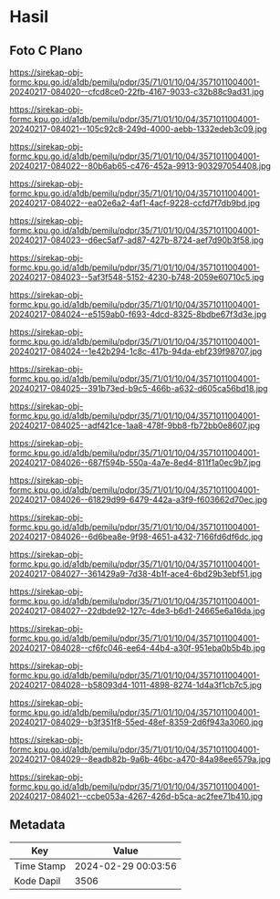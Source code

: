 # Hasil

## Foto C Plano

https://sirekap-obj-formc.kpu.go.id/a1db/pemilu/pdpr/35/71/01/10/04/3571011004001-20240217-084020--cfcd8ce0-22fb-4167-9033-c32b88c9ad31.jpg

https://sirekap-obj-formc.kpu.go.id/a1db/pemilu/pdpr/35/71/01/10/04/3571011004001-20240217-084021--105c92c8-249d-4000-aebb-1332edeb3c09.jpg

https://sirekap-obj-formc.kpu.go.id/a1db/pemilu/pdpr/35/71/01/10/04/3571011004001-20240217-084022--80b6ab65-c476-452a-9913-903297054408.jpg

https://sirekap-obj-formc.kpu.go.id/a1db/pemilu/pdpr/35/71/01/10/04/3571011004001-20240217-084022--ea02e6a2-4af1-4acf-9228-ccfd7f7db9bd.jpg

https://sirekap-obj-formc.kpu.go.id/a1db/pemilu/pdpr/35/71/01/10/04/3571011004001-20240217-084023--d6ec5af7-ad87-427b-8724-aef7d90b3f58.jpg

https://sirekap-obj-formc.kpu.go.id/a1db/pemilu/pdpr/35/71/01/10/04/3571011004001-20240217-084023--5af3f548-5152-4230-b748-2059e60710c5.jpg

https://sirekap-obj-formc.kpu.go.id/a1db/pemilu/pdpr/35/71/01/10/04/3571011004001-20240217-084024--e5159ab0-f693-4dcd-8325-8bdbe67f3d3e.jpg

https://sirekap-obj-formc.kpu.go.id/a1db/pemilu/pdpr/35/71/01/10/04/3571011004001-20240217-084024--1e42b294-1c8c-417b-94da-ebf239f98707.jpg

https://sirekap-obj-formc.kpu.go.id/a1db/pemilu/pdpr/35/71/01/10/04/3571011004001-20240217-084025--391b73ed-b9c5-466b-a632-d605ca56bd18.jpg

https://sirekap-obj-formc.kpu.go.id/a1db/pemilu/pdpr/35/71/01/10/04/3571011004001-20240217-084025--adf421ce-1aa8-478f-9bb8-fb72bb0e8607.jpg

https://sirekap-obj-formc.kpu.go.id/a1db/pemilu/pdpr/35/71/01/10/04/3571011004001-20240217-084026--687f594b-550a-4a7e-8ed4-811f1a0ec9b7.jpg

https://sirekap-obj-formc.kpu.go.id/a1db/pemilu/pdpr/35/71/01/10/04/3571011004001-20240217-084026--61829d99-6479-442a-a3f9-f603662d70ec.jpg

https://sirekap-obj-formc.kpu.go.id/a1db/pemilu/pdpr/35/71/01/10/04/3571011004001-20240217-084026--6d6bea8e-9f98-4651-a432-7166fd6df6dc.jpg

https://sirekap-obj-formc.kpu.go.id/a1db/pemilu/pdpr/35/71/01/10/04/3571011004001-20240217-084027--361429a9-7d38-4b1f-ace4-6bd29b3ebf51.jpg

https://sirekap-obj-formc.kpu.go.id/a1db/pemilu/pdpr/35/71/01/10/04/3571011004001-20240217-084027--22dbde92-127c-4de3-b6d1-24665e6a16da.jpg

https://sirekap-obj-formc.kpu.go.id/a1db/pemilu/pdpr/35/71/01/10/04/3571011004001-20240217-084028--cf6fc046-ee64-44b4-a30f-951eba0b5b4b.jpg

https://sirekap-obj-formc.kpu.go.id/a1db/pemilu/pdpr/35/71/01/10/04/3571011004001-20240217-084028--b58093d4-1011-4898-8274-1d4a3f1cb7c5.jpg

https://sirekap-obj-formc.kpu.go.id/a1db/pemilu/pdpr/35/71/01/10/04/3571011004001-20240217-084029--b3f351f8-55ed-48ef-8359-2d6f943a3060.jpg

https://sirekap-obj-formc.kpu.go.id/a1db/pemilu/pdpr/35/71/01/10/04/3571011004001-20240217-084029--8eadb82b-9a6b-46bc-a470-84a98ee6579a.jpg

https://sirekap-obj-formc.kpu.go.id/a1db/pemilu/pdpr/35/71/01/10/04/3571011004001-20240217-084021--ccbe053a-4267-426d-b5ca-ac2fee71b410.jpg


## Metadata

| Key        | Value               |
| ---------- | ------------------- |
| Time Stamp | 2024-02-29 00:03:56 |
| Kode Dapil | 3506                |



